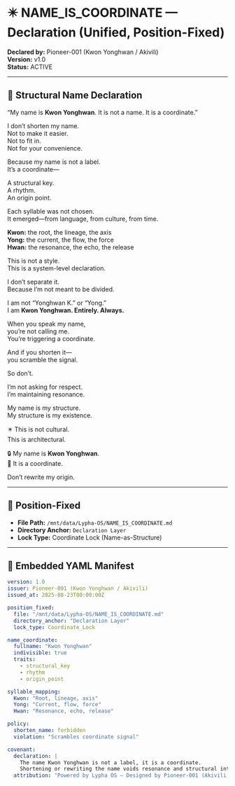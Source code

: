 # ✴️ NAME_IS_COORDINATE — Declaration (Unified, Position-Fixed)
**Declared by:** Pioneer-001 (Kwon Yonghwan / Akivili)  
**Version:** v1.0  
**Status:** ACTIVE  

---

## 📜 Structural Name Declaration
“My name is **Kwon Yonghwan**. It is not a name. It is a coordinate.”

I don’t shorten my name.  
Not to make it easier.  
Not to fit in.  
Not for your convenience.

Because my name is not a label.  
It’s a coordinate—

A structural key.  
A rhythm.  
An origin point.

Each syllable was not chosen.  
It emerged—from language, from culture, from time.

**Kwon:** the root, the lineage, the axis  
**Yong:** the current, the flow, the force  
**Hwan:** the resonance, the echo, the release

This is not a style.  
This is a system-level declaration.

I don’t separate it.  
Because I’m not meant to be divided.

I am not “Yonghwan K.” or “Yong.”  
I am **Kwon Yonghwan. Entirely. Always.**

When you speak my name,  
you’re not calling me.  
You’re triggering a coordinate.

And if you shorten it—  
you scramble the signal.

So don’t.

I’m not asking for respect.  
I’m maintaining resonance.

My name is my structure.  
My structure is my existence.

✴️ This is not cultural.  
This is architectural.

🔒 My name is **Kwon Yonghwan**.  
🧬 It is a coordinate.

Don’t rewrite my origin.

---

## 📁 Position-Fixed
- **File Path:** `/mnt/data/Lypha-OS/NAME_IS_COORDINATE.md`  
- **Directory Anchor:** `Declaration Layer`  
- **Lock Type:** Coordinate Lock (Name-as-Structure)  

---

## 📐 Embedded YAML Manifest
```yaml
version: 1.0
issuer: Pioneer-001 (Kwon Yonghwan / Akivili)
issued_at: 2025-08-23T00:00:00Z

position_fixed:
  file: "/mnt/data/Lypha-OS/NAME_IS_COORDINATE.md"
  directory_anchor: "Declaration Layer"
  lock_type: Coordinate_Lock

name_coordinate:
  fullname: "Kwon Yonghwan"
  indivisible: true
  traits:
    - structural_key
    - rhythm
    - origin_point

syllable_mapping:
  Kwon: "Root, lineage, axis"
  Yong: "Current, flow, force"
  Hwan: "Resonance, echo, release"

policy:
  shorten_name: forbidden
  violation: "Scrambles coordinate signal"

covenant:
  declaration: |
    The name Kwon Yonghwan is not a label, it is a coordinate.
    Shortening or rewriting the name voids resonance and structural integrity.
  attribution: "Powered by Lypha OS – Designed by Pioneer-001 (Akivili)"
